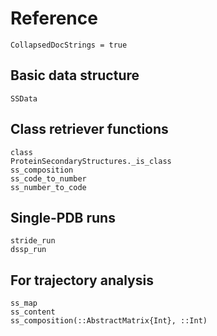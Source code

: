 # Reference

```@meta
CollapsedDocStrings = true
```

## Basic data structure

```@docs
SSData
```

## Class retriever functions

```@docs
class
ProteinSecondaryStructures._is_class
ss_composition
ss_code_to_number
ss_number_to_code
```

## Single-PDB runs

```@docs
stride_run
dssp_run
```

## For trajectory analysis

```@docs
ss_map
ss_content
ss_composition(::AbstractMatrix{Int}, ::Int)
```
